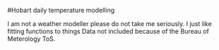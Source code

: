 #Hobart daily temperature modelling

I am not a weather modeller please do not take me seriously. I just like fitting functions to things
Data not included because of the Bureau of Meterology ToS. 
